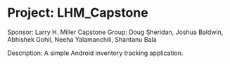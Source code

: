 Project: LHM_Capstone
========================
Sponsor: Larry H. Miller
Capstone Group: Doug Sheridan, Joshua Baldwin, Abhishek Gohil, Neeha Yalamanchili, Shantanu Bala

Description: A simple Android inventory tracking application.